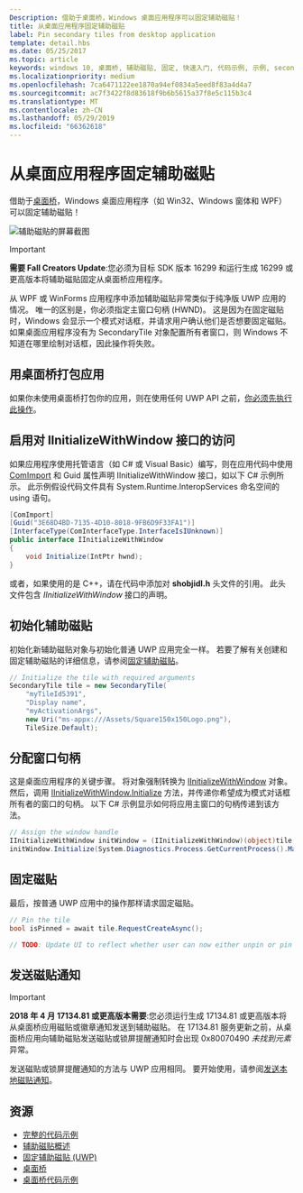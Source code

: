 ```yaml
---
Description: 借助于桌面桥，Windows 桌面应用程序可以固定辅助磁贴！
title: 从桌面应用程序固定辅助磁贴
label: Pin secondary tiles from desktop application
template: detail.hbs
ms.date: 05/25/2017
ms.topic: article
keywords: windows 10, 桌面桥, 辅助磁贴, 固定, 快速入门, 代码示例, 示例, secondarytile, 桌面应用程序, win32, winforms, wpf
ms.localizationpriority: medium
ms.openlocfilehash: 7ca6471122ee1870a94ef0834a5eed8f83a4d4a7
ms.sourcegitcommit: ac7f3422f8d83618f9b6b5615a37f8e5c115b3c4
ms.translationtype: MT
ms.contentlocale: zh-CN
ms.lasthandoff: 05/29/2019
ms.locfileid: "66362618"
---
```

# <a name="pin-secondary-tiles-from-desktop-application"></a>从桌面应用程序固定辅助磁贴


借助于[桌面桥](https://developer.microsoft.com/windows/bridges/desktop)，Windows 桌面应用程序（如 Win32、Windows 窗体和 WPF）可以固定辅助磁贴！

![辅助磁贴的屏幕截图](images/secondarytiles.png)

> [!IMPORTANT]
> **需要 Fall Creators Update**:您必须为目标 SDK 版本 16299 和运行生成 16299 或更高版本将辅助磁贴固定从桌面桥应用程序。

从 WPF 或 WinForms 应用程序中添加辅助磁贴非常类似于纯净版 UWP 应用的情况。 唯一的区别是，你必须指定主窗口句柄 (HWND)。 这是因为在固定磁贴时，Windows 会显示一个模式对话框，并请求用户确认他们是否想要固定磁贴。 如果桌面应用程序没有为 SecondaryTile 对象配置所有者窗口，则 Windows 不知道在哪里绘制对话框，因此操作将失败。


## <a name="package-your-app-with-desktop-bridge"></a>用桌面桥打包应用

如果你未使用桌面桥打包你的应用，则在使用任何 UWP API 之前，[你必须先执行此操作](https://docs.microsoft.com/windows/uwp/porting/desktop-to-uwp-root)。


## <a name="enable-access-to-iinitializewithwindow-interface"></a>启用对 IInitializeWithWindow 接口的访问

如果应用程序使用托管语言（如 C# 或 Visual Basic）编写，则在应用代码中使用 [ComImport](https://docs.microsoft.com/dotnet/api/system.runtime.interopservices.comimportattribute?redirectedfrom=MSDN) 和 Guid 属性声明 IInitializeWithWindow 接口，如以下 C# 示例所示。 此示例假设代码文件具有 System.Runtime.InteropServices 命名空间的 using 语句。

```csharp
[ComImport]
[Guid("3E68D4BD-7135-4D10-8018-9FB6D9F33FA1")]
[InterfaceType(ComInterfaceType.InterfaceIsIUnknown)]
public interface IInitializeWithWindow
{
    void Initialize(IntPtr hwnd);
}
```

或者，如果使用的是 C++，请在代码中添加对 **shobjidl.h** 头文件的引用。 此头文件包含 *IInitializeWithWindow* 接口的声明。


## <a name="initialize-the-secondary-tile"></a>初始化辅助磁贴

初始化新辅助磁贴对象与初始化普通 UWP 应用完全一样。 若要了解有关创建和固定辅助磁贴的详细信息，请参阅[固定辅助磁贴](secondary-tiles-pinning.md)。

```csharp
// Initialize the tile with required arguments
SecondaryTile tile = new SecondaryTile(
    "myTileId5391",
    "Display name",
    "myActivationArgs",
    new Uri("ms-appx:///Assets/Square150x150Logo.png"),
    TileSize.Default);
```


## <a name="assign-the-window-handle"></a>分配窗口句柄

这是桌面应用程序的关键步骤。 将对象强制转换为 [IInitializeWithWindow](https://docs.microsoft.com/windows/desktop/api/shobjidl_core/nn-shobjidl_core-iinitializewithwindow) 对象。 然后，调用 [IInitializeWithWindow.Initialize](https://docs.microsoft.com/windows/desktop/api/shobjidl_core/nf-shobjidl_core-iinitializewithwindow-initialize) 方法，并传递你希望成为模式对话框所有者的窗口的句柄。 以下 C# 示例显示如何将应用主窗口的句柄传递到该方法。

```csharp
// Assign the window handle
IInitializeWithWindow initWindow = (IInitializeWithWindow)(object)tile;
initWindow.Initialize(System.Diagnostics.Process.GetCurrentProcess().MainWindowHandle);
```


## <a name="pin-the-tile"></a>固定磁贴

最后，按普通 UWP 应用中的操作那样请求固定磁贴。

```csharp
// Pin the tile
bool isPinned = await tile.RequestCreateAsync();

// TODO: Update UI to reflect whether user can now either unpin or pin
```


## <a name="send-tile-notifications"></a>发送磁贴通知

> [!IMPORTANT]
> **2018 年 4 月 17134.81 或更高版本需要**:您必须运行生成 17134.81 或更高版本将从桌面桥应用磁贴或徽章通知发送到辅助磁贴。 在 17134.81 服务更新之前，从桌面桥应用向辅助磁贴发送磁贴或锁屏提醒通知时会出现 0x80070490 *未找到元素* 异常。

发送磁贴或锁屏提醒通知的方法与 UWP 应用相同。 要开始使用，请参阅[发送本地磁贴通知](sending-a-local-tile-notification.md)。


## <a name="resources"></a>资源

* [完整的代码示例](https://github.com/Microsoft/DesktopBridgeToUWP-Samples/tree/master/Samples/SecondaryTileSample)
* [辅助磁贴概述](secondary-tiles.md)
* [固定辅助磁贴 (UWP)](secondary-tiles-pinning.md)
* [桌面桥](https://developer.microsoft.com/windows/bridges/desktop)
* [桌面桥代码示例](https://github.com/Microsoft/DesktopBridgeToUWP-Samples)